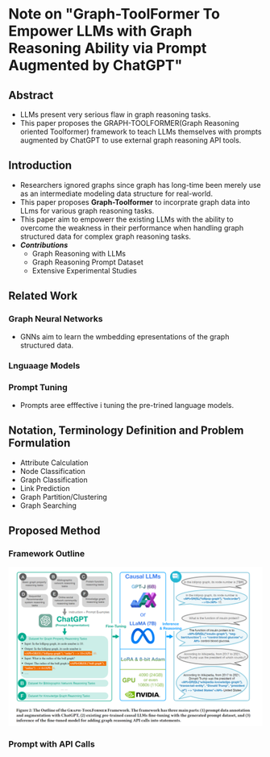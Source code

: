 # Note on "Graph-ToolFormer To Empower LLMs with Graph Reasoning Ability via Prompt Augmented by ChatGPT"

## Abstract
- LLMs present very serious flaw in graph reasoning tasks.
- This paper proposes the GRAPH-TOOLFORMER(Graph Reasoning oriented Toolformer) framework to teach LLMs themselves with prompts augmented by ChatGPT to use external graph reasoning API tools.

## Introduction

- Researchers ignored graphs since graph has long-time been merely use as an intermediate modeling data structure for real-world.
- This paper proposes **Graph-Toolformer** to incorprate graph data into LLms for various graph reasoning tasks.
- This paper aim to empowerr the existing LLMs with the ability to overcome the weakness in their performance when handling graph structured data  for complex graph reasoning tasks.
- ***Contributions***
  - Graph Reasoning with LLMs
  - Graph Reasoning Prompt Dataset
  - Extensive Experimental Studies
  
## Related Work
### Graph Neural Networks
- GNNs aim to learn the wmbedding epresentations of the graph structured data.

### Lnguaage Models
### Prompt Tuning
- Prompts aree efffective i tuning the pre-trined language models.

## Notation, Terminology Definition and Problem Formulation
- Attribute Calculation
- Node Classification
- Graph Classification
- Link Prediction
- Graph Partition/Clustering
- Graph Searching

## Proposed Method
### Framework Outline
 ![](figure2.png)
 ###  Prompt with API Calls
 